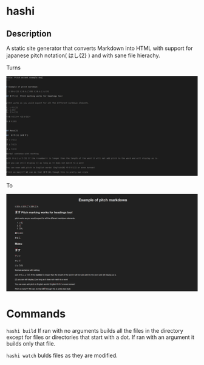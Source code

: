 # hashi
## Description
A static site generator that converts Markdown into HTML with support for
japanese pitch notation( はし{2} ) and with sane file hierachy.

Turns

![markdown file](markdown.png)

To

![html file](html.png)



# Commands

`hashi build` If ran with no arguments builds all the files in the directory except for files or directories that start with a dot. If ran with an argument it builds only that file.

`hashi watch` bulds files as they are modified.

